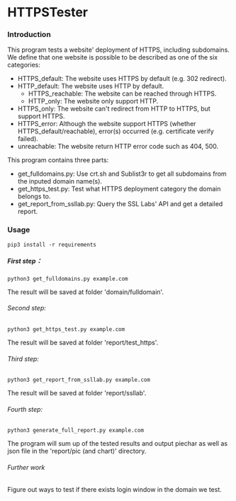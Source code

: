 # HTTPSTester

### Introduction

This program tests a website' deployment of HTTPS, including subdomains. We define that one website is possible to be described as one of the six categories:

- HTTPS_default: The website uses HTTPS by default (e.g. 302 redirect).
- HTTP_default: The website uses HTTP by default.
  - HTTPS_reachable: The website can be reached through HTTPS.
  - HTTP_only: The website only support HTTP.
- HTTPS_only: The website can't redirect from HTTP to HTTPS, but support HTTPS.
- HTTPS_error: Although the website support HTTPS (whether HTTPS_default/reachable), error(s) occurred (e.g. certificate verify failed).
- unreachable: The website return HTTP error code such as 404, 500.

This program contains three parts:

- get_fulldomains.py: Use crt.sh and Sublist3r to get all subdomains from the inputed domain name(s).
- get_https_test.py: Test what HTTPS deployment category the domain belongs to.
- get_report_from_ssllab.py: Query the SSL Labs' API and get a detailed report.

### Usage
`pip3 install -r requirements`

##### First step：

`python3 get_fulldomains.py example.com`

The result will be saved at folder 'domain/fulldomain'.

###### Second step:

`python3 get_https_test.py example.com`

The result will be saved at folder 'report/test_https'.

###### Third step:

`python3 get_report_from_ssllab.py example.com`

The result will be saved at folder 'report/ssllab'.

###### Fourth step:

`python3 generate_full_report.py example.com`

The program will sum up of the tested results and output piechar as well as json file in the 'report/pic (and chart)' directory.

###### Further work

Figure out ways to test if there exists login window in the domain we test.
